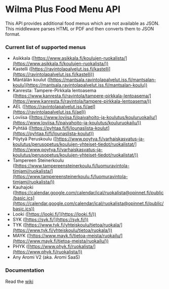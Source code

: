 # Wilma Plus Food Menu API
This API provides additional food menus which are not available as JSON.
This middleware parses HTML or PDF and then converts them to JSON format.

### Current list of supported menus
- Asikkala ([https://www.asikkala.fi/koulujen-ruokalista/](https://www.asikkala.fi/koulujen-ruokalista/))
- Kastelli ([https://ravintolapalvelut.iss.fi/kastelli](https://ravintolapalvelut.iss.fi/kastelli))
- Mäntälän koulut ([https://mantsala.ravintolapalvelut.iss.fi/mantsalan-koulu](https://mantsala.ravintolapalvelut.iss.fi/mantsalan-koulu))
- Kanresta: Tampere-Pirkkala lentoasema ([https://www.kanresta.fi/ravintola/tampere-pirkkala-lentoasema/](https://www.kanresta.fi/ravintola/tampere-pirkkala-lentoasema/))
- AEL ([https://ravintolapalvelut.iss.fi/ael](https://ravintolapalvelut.iss.fi/ael))
- Loviisa ([https://www.loviisa.fi/paivahoito-ja-koulutus/kouluruokailu/](https://www.loviisa.fi/paivahoito-ja-koulutus/kouluruokailu/))
- Pyhtää ([https://pyhtaa.fi/fi/lounaslista-koulut](https://pyhtaa.fi/fi/lounaslista-koulut))
- Pöytyä Peruskoulu ([https://www.poytya.fi/varhaiskasvatus-ja-koulutus/perusopetus/koulujen-yhteiset-tiedot/ruokalistat/](https://www.poytya.fi/varhaiskasvatus-ja-koulutus/perusopetus/koulujen-yhteiset-tiedot/ruokalistat/))
- Tampereen Steinerkoulu ([https://www.tampereensteinerkoulu.fi/luomuravintola-timjami/ruokalista/](https://www.tampereensteinerkoulu.fi/luomuravintola-timjami/ruokalista/))
- Kauhajoki ([https://calendar.google.com/calendar/ical/ruokalista@opinnet.fi/public/basic.ics](https://calendar.google.com/calendar/ical/ruokalista@opinnet.fi/public/basic.ics))
- Looki ([https://looki.fi/](https://looki.fi/))
- SYK ([https://syk.fi/](https://syk.fi/))
- TYK ([https://www.tyk.fi/yhteiskoulu/tietoa/ruokala/](https://www.tyk.fi/yhteiskoulu/tietoa/ruokala/))
- MAYK ([https://www.mayk.fi/tietoa-meista/ruokailu/](https://www.mayk.fi/tietoa-meista/ruokailu/))
- PHYK ([https://www.phyk.fi/ruokalista/](https://www.phyk.fi/ruokalista/))
- Any Aromi V2 (aka. Aromi SaaS)

### Documentation
Read the [wiki](https://github.com/wilmaplus/foodmenu/wiki)
